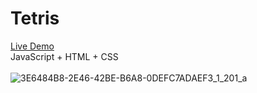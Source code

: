 # Tetris
<a href="https://tetris-pc.web.app/">Live Demo<a/>
<br>
JavaScript + HTML + CSS
<br>
<br>
![3E6484B8-2E46-42BE-B6A8-0DEFC7ADAEF3_1_201_a](https://user-images.githubusercontent.com/64171964/161627474-d4d4f4c9-3e1a-4094-a722-e424f1e35c07.jpeg)
